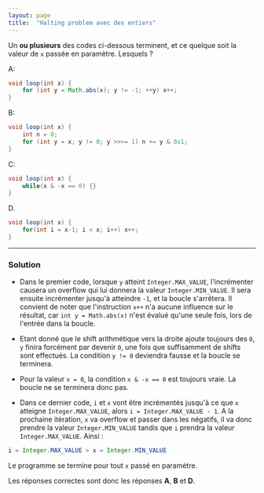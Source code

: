 ```yaml
---
layout: page
title:  "Halting problem avec des entiers"
---
```


Un **ou plusieurs** des codes ci-dessous terminent, et ce quelque soit la valeur de `x` passée en paramètre. Lesquels ?

A:
```java
void loop(int x) {
    for (int y = Math.abs(x); y != -1; ++y) x++;
}
```

B:
```java
void loop(int x) {
    int n = 0;
    for (int y = x; y != 0; y >>>= 1) n += y & 0x1;
}
```

C:
```java
void loop(int x) {
    while(x & -x == 0) {}
}
```

D.
```java
void loop(int x) {
    for(int i = x-1; i < x; i++) x++;
}
```

***

### Solution

- Dans le premier code, lorsque `y` atteint `Integer.MAX_VALUE`, l'incrémenter causera un overflow qui lui donnera la valeur `Integer.MIN_VALUE`. Il sera ensuite incrémenter jusqu'à atteindre `-1`, et la boucle s'arrêtera. Il convient de noter que l'instruction `x++` n'a aucune influence sur le résultat, car `int y = Math.abs(x)` n'est évalué qu'une seule fois, lors de l'entrée dans la boucle.

- Etant donné que le shift arithmétique vers la droite ajoute toujours des `0`, `y` finira forcément par devenir `0`, une fois que suffisamment de shifts sont effectués. La condition `y != 0` deviendra fausse et la boucle se terminera.

- Pour la valeur `x = 0`, la condition `x & -x == 0` est toujours vraie. La boucle ne se terminera donc pas.

- Dans ce dernier code, `i` et `x` vont être incrémentés jusqu'à ce que `x` atteigne `Integer.MAX_VALUE`, alors `i = Integer.MAX_VALUE - 1`. A la prochaine itération, `x` va overflow et passer dans les négatifs, il va donc prendre la valeur `Integer.MIN_VALUE` tandis que `i` prendra la valeur `Integer.MAX_VALUE`. Ainsi :
```java
i = Integer.MAX_VALUE > x = Integer.MIN_VALUE
```
Le programme se termine pour tout `x` passé en paramètre. 

Les réponses correctes sont donc les réponses **A**, **B** et **D**.


